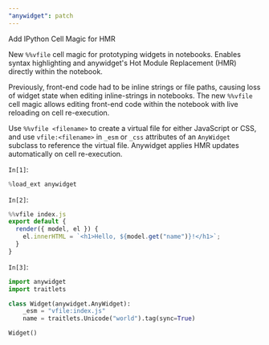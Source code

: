 ```yaml
---
"anywidget": patch
---
```


Add IPython Cell Magic for HMR

New `%%vfile` cell magic for prototyping widgets in notebooks. Enables syntax highlighting and anywidget's Hot Module Replacement (HMR) directly within the notebook.

Previously, front-end code had to be inline strings or file paths, causing loss of widget state when editing inline-strings in notebooks. The new `%%vfile` cell magic allows editing front-end code within the notebook with live reloading on cell re-execution.

Use `%%vfile <filename>` to create a virtual file for either JavaScript or CSS, and use `vfile:<filename>` in `_esm` or `_css` attributes of an `AnyWidget` subclass to reference the virtual file. Anywidget applies HMR updates automatically on cell re-execution.

`In[1]`:

```python
%load_ext anywidget
```

`In[2]`:

```js
%%vfile index.js
export default {
  render({ model, el }) {
    el.innerHTML = `<h1>Hello, ${model.get("name")}!</h1>`;
  }
}
```

`In[3]`:

```py
import anywidget
import traitlets

class Widget(anywidget.AnyWidget):
    _esm = "vfile:index.js"
    name = traitlets.Unicode("world").tag(sync=True)

Widget()
```
